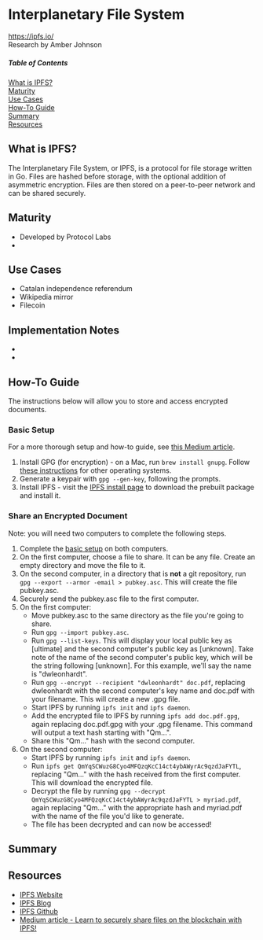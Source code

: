 # Interplanetary File System
https://ipfs.io/  
Research by Amber Johnson

##### Table of Contents
[What is IPFS?](#what-is-ipfs)  
[Maturity](#maturity)  
[Use Cases](#use-cases)  
[How-To Guide](#how-to-guide)  
[Summary](#summary)  
[Resources](#resources)  

## What is IPFS?
The Interplanetary File System, or IPFS, is a protocol for file storage written in Go. Files are hashed before storage, with the optional addition of asymmetric encryption. Files are then stored on a peer-to-peer network and can be shared securely.

## Maturity

* Developed by Protocol Labs
* 

## Use Cases

* Catalan independence referendum
* Wikipedia mirror
* Filecoin

## Implementation Notes

* 
* 

## How-To Guide
The instructions below will allow you to store and access encrypted documents.

### Basic Setup
For a more thorough setup and how-to guide, see [this Medium article](https://medium.com/@mycoralhealth/learn-to-securely-share-files-on-the-blockchain-with-ipfs-219ee47df54c).

1. Install GPG (for encryption) - on a Mac, run `brew install gnupg`. Follow [these instructions](http://blog.ghostinthemachines.com/2015/03/01/how-to-use-gpg-command-line/) for other operating systems.
1. Generate a keypair with `gpg --gen-key`, following the prompts.
1. Install IPFS - visit the [IPFS install page](https://docs.ipfs.io/introduction/install/) to download the prebuilt package and install it.

### Share an Encrypted Document
Note: you will need two computers to complete the following steps.

1. Complete the [basic setup](#basic-setup) on both computers.
1. On the first computer, choose a file to share. It can be any file. Create an empty directory and move the file to it.
1. On the second computer, in a directory that is **not** a git repository, run `gpg --export --armor -email > pubkey.asc`. This will create the file pubkey.asc.
1. Securely send the pubkey.asc file to the first computer.
1. On the first computer:
    * Move pubkey.asc to the same directory as the file you're going to share.
    * Run `gpg --import pubkey.asc`.
    * Run `gpg --list-keys`. This will display your local public key as [ultimate] and the second computer's public key as [unknown]. Take note of the name of the second computer's public key, which will be the string following [unknown]. For this example, we'll say the name is "dwleonhardt".
    * Run `gpg --encrypt --recipient "dwleonhardt" doc.pdf`, replacing dwleonhardt with the second computer's key name and doc.pdf with your filename. This will create a new .gpg file.
    * Start IPFS by running `ipfs init` and `ipfs daemon`.
    * Add the encrypted file to IPFS by running `ipfs add doc.pdf.gpg`, again replacing doc.pdf.gpg with your .gpg filename. This command will output a text hash starting with "Qm...".
    * Share this "Qm..." hash with the second computer.
1. On the second computer:
    * Start IPFS by running `ipfs init` and `ipfs daemon`.
    * Run `ipfs get QmYqSCWuzG8Cyo4MFQzqKcC14ct4ybAWyrAc9qzdJaFYTL`, replacing "Qm..." with the hash received from the first computer. This will download the encrypted file.
    * Decrypt the file by running `gpg --decrypt QmYqSCWuzG8Cyo4MFQzqKcC14ct4ybAWyrAc9qzdJaFYTL > myriad.pdf`, again replacing "Qm..." with the appropriate hash and myriad.pdf with the name of the file you'd like to generate.
    * The file has been decrypted and can now be accessed!

## Summary



## Resources

* [IPFS Website](https://ipfs.io/)
* [IPFS Blog](https://blog.ipfs.io/)
* [IPFS Github](https://github.com/ipfs/ipfs)
* [Medium article - Learn to securely share files on the blockchain with IPFS!](https://medium.com/@mycoralhealth/learn-to-securely-share-files-on-the-blockchain-with-ipfs-219ee47df54c)
